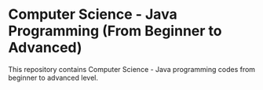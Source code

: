 # Computer Science - Java Programming (From Beginner to Advanced)
This repository contains Computer Science - Java programming codes from beginner to advanced level.
